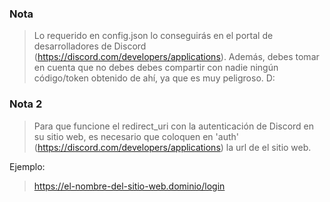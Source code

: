 ### Nota

> Lo requerido en config.json lo conseguirás en el portal de desarrolladores de Discord (https://discord.com/developers/applications). Además, debes tomar en cuenta que no debes debes compartir con nadie ningún código/token obtenido de ahí, ya que es muy peligroso. D:

### Nota 2

> Para que funcione el redirect_uri con la autenticación de Discord en su sitio web, es necesario que coloquen en 'auth' (https://discord.com/developers/applications) la url de el sitio web.

Ejemplo:
> https://el-nombre-del-sitio-web.dominio/login
